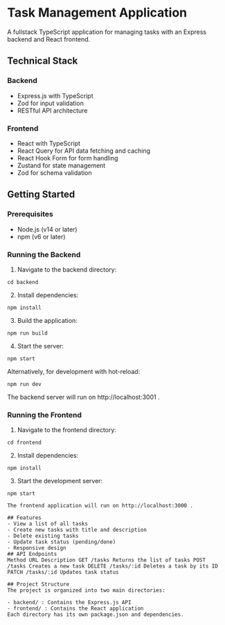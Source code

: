# Task Management Application

A fullstack TypeScript application for managing tasks with an Express backend and React frontend.

## Technical Stack

### Backend
- Express.js with TypeScript
- Zod for input validation
- RESTful API architecture

### Frontend
- React with TypeScript
- React Query for API data fetching and caching
- React Hook Form for form handling
- Zustand for state management
- Zod for schema validation

## Getting Started

### Prerequisites
- Node.js (v14 or later)
- npm (v6 or later)

### Running the Backend
1. Navigate to the backend directory:
```
cd backend
```
2. Install dependencies:
```
npm install
```
3. Build the application:
```
npm run build
```
4. Start the server:
```
npm start
```
Alternatively, for development with hot-reload:

```
npm run dev
```
The backend server will run on http://localhost:3001 .

### Running the Frontend
1. Navigate to the frontend directory:
```
cd frontend
```
2. Install dependencies:
```
npm install
```
3. Start the development server:
```
npm start

The frontend application will run on http://localhost:3000 .

## Features
- View a list of all tasks
- Create new tasks with title and description
- Delete existing tasks
- Update task status (pending/done)
- Responsive design
## API Endpoints
Method URL Description GET /tasks Returns the list of tasks POST /tasks Creates a new task DELETE /tasks/:id Deletes a task by its ID PATCH /tasks/:id Updates task status

## Project Structure
The project is organized into two main directories:

- backend/ : Contains the Express.js API
- frontend/ : Contains the React application
Each directory has its own package.json and dependencies.
